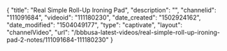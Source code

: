 {
    "title": "Real Simple Roll-Up Ironing Pad",
    "description": "",
    "channelid": "111091684",
    "videoid": "111180230",
    "date_created": "1502924162",
    "date_modified": "1504049177",
    "type": "captivate",
    "layout": "channelVideo",
    "url": "\/bbbusa-latest-videos\/real-simple-roll-up-ironing-pad-2-notes\/111091684-111180230"
}